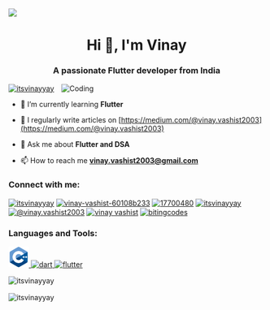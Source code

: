 
<img align="center" width="1100" src="https://blogger.googleusercontent.com/img/b/R29vZ2xl/AVvXsEgZRJiJ-6PpsSYo7m2bAepMjVPBC8-BR4taCQNeABogIklANeEP0Nf1__AnmpWMZKtRfD7rKaLxO9SqZPCQedfZ__hvq7MZOfEJzAGziqFxHFUtYvVlABJ8jqXYIoApBCEexKhzPrKEC3LHbL8PL_0pud7egFTuHPxsMB8Kjou5qj9JwE5UFw4BFxQK/s800/ezgif.com-gif-maker%20(1).gif">
<h1 align="center">Hi 👋, I'm Vinay</h1>
<h3 align="center">A passionate Flutter developer from India</h3>
<img align="right" alt="Coding" width="400" src="https://camo.githubusercontent.com/cae12fddd9d6982901d82580bdf321d81fb299141098ca1c2d4891870827bf17/68747470733a2f2f6d69726f2e6d656469756d2e636f6d2f6d61782f313336302f302a37513379765349765f7430696f4a2d5a2e676966">


<p align="left"> <a href="https://twitter.com/itsvinayyay" target="blank"><img src="https://img.shields.io/twitter/follow/itsvinayyay?logo=twitter&style=for-the-badge" alt="itsvinayyay" /></a> </p>

- 🌱 I’m currently learning **Flutter**

- 📝 I regularly write articles on [https://medium.com/@vinay.vashist2003](https://medium.com/@vinay.vashist2003)

- 💬 Ask me about **Flutter and DSA**

- 📫 How to reach me **vinay.vashist2003@gmail.com**



<h3 align="left">Connect with me:</h3>
<p align="left">
<a href="https://twitter.com/itsvinayyay" target="blank"><img align="center" src="https://raw.githubusercontent.com/rahuldkjain/github-profile-readme-generator/master/src/images/icons/Social/twitter.svg" alt="itsvinayyay" height="30" width="40" /></a>
<a href="https://linkedin.com/in/vinay-vashist-60108b233" target="blank"><img align="center" src="https://raw.githubusercontent.com/rahuldkjain/github-profile-readme-generator/master/src/images/icons/Social/linked-in-alt.svg" alt="vinay-vashist-60108b233" height="30" width="40" /></a>
<a href="https://stackoverflow.com/users/17700480" target="blank"><img align="center" src="https://raw.githubusercontent.com/rahuldkjain/github-profile-readme-generator/master/src/images/icons/Social/stack-overflow.svg" alt="17700480" height="30" width="40" /></a>
<a href="https://instagram.com/itsvinayyay" target="blank"><img align="center" src="https://raw.githubusercontent.com/rahuldkjain/github-profile-readme-generator/master/src/images/icons/Social/instagram.svg" alt="itsvinayyay" height="30" width="40" /></a>
<a href="https://medium.com/@vinay.vashist2003" target="blank"><img align="center" src="https://raw.githubusercontent.com/rahuldkjain/github-profile-readme-generator/master/src/images/icons/Social/medium.svg" alt="@vinay.vashist2003" height="30" width="40" /></a>
<a href="https://www.youtube.com/@vinayvashisht2957" target="blank"><img align="center" src="https://raw.githubusercontent.com/rahuldkjain/github-profile-readme-generator/master/src/images/icons/Social/youtube.svg" alt="vinay vashist" height="30" width="40" /></a>
<a href="https://www.codechef.com/users/bitingcodes" target="blank"><img align="center" src="https://cdn.jsdelivr.net/npm/simple-icons@3.1.0/icons/codechef.svg" alt="bitingcodes" height="30" width="40" /></a>
</p>

<h3 align="left">Languages and Tools:</h3>
<p align="left"> <a href="https://www.w3schools.com/cpp/" target="_blank" rel="noreferrer"> <img src="https://raw.githubusercontent.com/devicons/devicon/master/icons/cplusplus/cplusplus-original.svg" alt="cplusplus" width="40" height="40"/> </a> <a href="https://dart.dev" target="_blank" rel="noreferrer"> <img src="https://www.vectorlogo.zone/logos/dartlang/dartlang-icon.svg" alt="dart" width="40" height="40"/> </a> <a href="https://flutter.dev" target="_blank" rel="noreferrer"> <img src="https://www.vectorlogo.zone/logos/flutterio/flutterio-icon.svg" alt="flutter" width="40" height="40"/> </a> </p>

<p><img align="center" src="https://github-readme-stats.vercel.app/api/top-langs?username=itsvinayyay&show_icons=true&locale=en&layout=compact" alt="itsvinayyay" /></p>

<p><img align="center" src="https://github-readme-streak-stats.herokuapp.com/?user=itsvinayyay&" alt="itsvinayyay" /></p>
